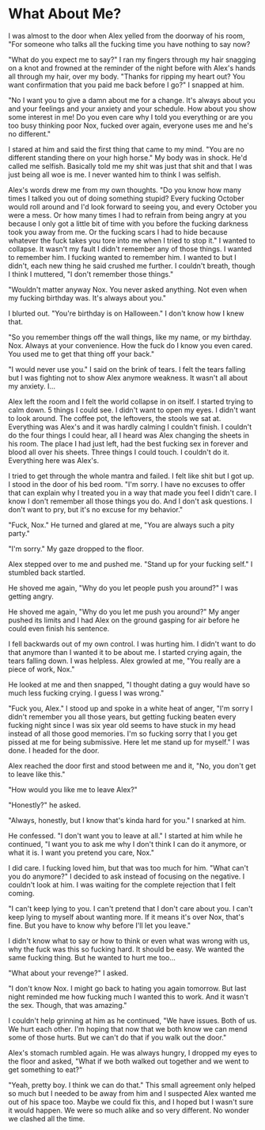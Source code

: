 #  What About Me?

I was almost to the door when Alex yelled from the doorway of his room, "For
someone who talks all the fucking time you have nothing to say now?

"What do you expect me to say?" I ran my fingers through my hair snagging on a
knot and frowned at the reminder of the night before with Alex's hands all
through my hair, over my body. "Thanks for ripping my heart out? You want
confirmation that you paid me back before I go?" I snapped at him.

"No I want you to give a damn about me for a change. It's always about you and
your feelings and your anxiety and your schedule. How about you show some
interest in me! Do you even care why I told you everything or are you too busy
thinking poor Nox, fucked over again, everyone uses me and he's no different."

I stared at him and said the first thing that came to my mind. "You are no
different standing there on your high horse." My body was in shock. He'd called
me selfish. Basically told me my shit was just that shit and that I was just
being all woe is me. I never wanted him to think I was selfish.

Alex's words drew me from my own thoughts. "Do you know how many times I talked
you out of doing something stupid? Every fucking October would roll around and
I'd look forward to seeing you, and every October you were a mess. Or how many
times I had to refrain from being angry at you because I only got a little bit
of time with you before the fucking darkness took you away from me. Or the
fucking scars I had to hide because whatever the fuck takes you tore into me
when I tried to stop it." I wanted to collapse. It wasn't my fault I didn't
remember any of those things. I wanted to remember him. I fucking wanted to
remember him. I wanted to but I didn't, each new thing he said crushed me
further. I couldn't breath, though I think I muttered, "I don't remember those
things."

"Wouldn't matter anyway Nox. You never asked anything. Not even when my fucking
birthday was. It's always about you."

I blurted out. "You're birthday is on Halloween." I don't know how I knew that.

"So you remember things off the wall things, like my name, or my birthday. Nox.
Always at your convenience. How the fuck do I know you even cared. You used me
to get that thing off your back."

"I would never use you." I said on the brink of tears. I felt the tears falling
but I was fighting not to show Alex anymore weakness. It wasn't all about my
anxiety. I…

Alex left the room and I felt the world collapse in on itself. I started trying
to calm down. 5 things I could see. I didn't want to open my eyes. I didn't want
to look around. The coffee pot, the leftovers, the stools we sat at. Everything
was Alex's and it was hardly calming I couldn't finish. I couldn't do the four
things I could hear, all I heard was Alex changing the sheets in his room. The
place I had just left, had the best fucking sex in forever and blood all over
his sheets. Three things I could touch. I couldn't do it. Everything here was
Alex's.

I tried to get through the whole mantra and failed. I felt like shit but I got
up. I stood in the door of his bed room. "I'm sorry. I have no excuses to offer
that can explain why I treated you in a way that made you feel I didn't care. I
know I don't remember all those things you do. And I don't ask questions. I
don't want to pry, but it's no excuse for my behavior."

"Fuck, Nox." He turned and glared at me, "You are always such a pity party."

"I'm sorry." My gaze dropped to the floor.

Alex stepped over to me and pushed me. "Stand up for your fucking self." I
stumbled back startled.

He shoved me again, "Why do you let people push you around?" I was getting
angry.

He shoved me again, "Why do you let me push you around?" My anger pushed its
limits and I had Alex on the ground gasping for air before he could even finish
his sentence.

I fell backwards out of my own control. I was hurting him. I didn't want to do
that anymore than I wanted it to be about me. I started crying again, the tears
falling down. I was helpless. Alex growled at me, "You really are a piece of
work, Nox."

He looked at me and then snapped, "I thought dating a guy would have so much
less fucking crying. I guess I was wrong."

"Fuck you, Alex." I stood up and spoke in a white heat of anger, "I'm sorry I
didn't remember you all those years, but getting fucking beaten every fucking
night since I was six year old seems to have stuck in my head instead of all
those good memories. I'm so fucking sorry that I you get pissed at me for being
submissive. Here let me stand up for myself." I was done. I headed for the door.

Alex reached the door first and stood between me and it, "No, you don't get to
leave like this."

"How would you like me to leave Alex?"

"Honestly?" he asked.

"Always, honestly, but I know that's kinda hard for you." I snarked at him.

He confessed. "I don't want you to leave at all." I started at him while he
continued, "I want you to ask me why I don't think I can do it anymore, or what
it is. I want you pretend you care, Nox."

I did care. I fucking loved him, but that was too much for him. "What can't you
do anymore?" I decided to ask instead of focusing on the negative. I couldn't
look at him. I was waiting for the complete rejection that I felt coming.

"I can't keep lying to you. I can't pretend that I don't care about you. I can't
keep lying to myself about wanting more. If it means it's over Nox, that's fine.
But you have to know why before I'll let you leave."

I didn't know what to say or how to think or even what was wrong with us, why
the fuck was this so fucking hard. It should be easy. We wanted the same fucking
thing. But he wanted to hurt me too...

"What about your revenge?" I asked.

"I don't know Nox. I might go back to hating you again tomorrow. But last night
reminded me how fucking much I wanted this to work. And it wasn't the sex.
Though, that was amazing."

I couldn't help grinning at him as he continued, "We have issues. Both of us. We
hurt each other. I'm hoping that now that we both know we can mend some of those
hurts. But we can't do that if you walk out the door."

Alex's stomach rumbled again. He was always hungry, I dropped my eyes to the
floor and asked, "What if we both walked out together and we went to get
something to eat?"

"Yeah, pretty boy. I think we can do that." This small agreement only helped so
much but I needed to be away from him and I suspected Alex wanted me out of his
space too. Maybe we could fix this, and I hoped but I wasn't sure it would
happen. We were so much alike and so very different. No wonder we clashed all
the time.

